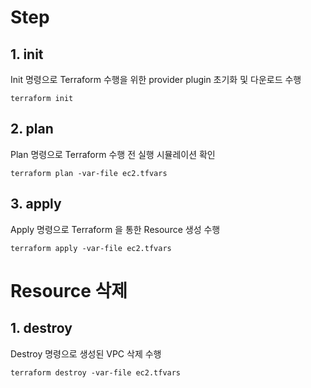 # Step

## 1. init  
Init 명령으로 Terraform 수행을 위한 provider plugin 초기화 및 다운로드 수행

```
terraform init
```

## 2. plan  
Plan 명령으로 Terraform 수행 전 실행 시뮬레이션 확인
```
terraform plan -var-file ec2.tfvars
```  

## 3. apply  
Apply 명령으로 Terraform 을 통한 Resource 생성 수행
```
terraform apply -var-file ec2.tfvars
```  

# Resource 삭제

## 1. destroy
Destroy 명령으로 생성된 VPC 삭제 수행
```
terraform destroy -var-file ec2.tfvars
```
